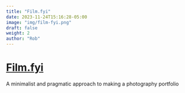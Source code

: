 ```yaml
---
title: "Film.fyi"
date: 2023-11-24T15:16:28-05:00
image: "img/film-fyi.png"
draft: false
weight: 2
author: "Rob"
---
```


# [Film.fyi](https://film.fyi)

A minimalist and pragmatic approach to making a photography portfolio

